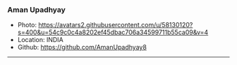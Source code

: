 ### Aman Upadhyay
- Photo: https://avatars2.githubusercontent.com/u/58130120?s=400&u=54c9c0c4a8202ef45dbac706a34599711b55ca09&v=4
- Location: INDIA
- Github: https://github.com/AmanUpadhyay8
***
